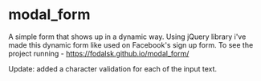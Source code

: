 # modal_form
A simple form that shows up in a dynamic way. 
Using jQuery library i've made this dynamic form like used on Facebook's sign up form. 
To see the project running - https://fodalsk.github.io/modal_form/

Update: added a character validation for each of the input text.

